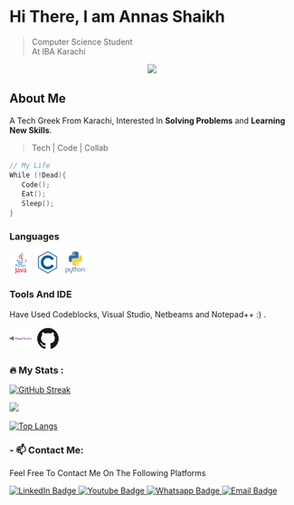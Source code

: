 # Hi There, I am Annas Shaikh

> Computer Science Student  
At IBA Karachi
<div id="header" align="center">
  <img src="https://media.giphy.com/media/WSBeyxvC1jH496xQGA/giphy.gif" width="100"/>
</div>

## About Me
A Tech Greek From Karachi, Interested In **Solving Problems** and **Learning New Skills**.  
> Tech | Code | Collab
```C
// My Life
While (!Dead){
   Code();
   Eat();
   Sleep();
}
```

### Languages
<div>
  <img src="https://github.com/devicons/devicon/blob/master/icons/java/java-original-wordmark.svg" title="Java" alt="Java" width="40" height="40"/>&nbsp;
  <img src="https://github.com/devicons/devicon/blob/master/icons/c/c-line.svg" title="C" alt="C" width="40" height="40"/>&nbsp;
  <img src="https://github.com/devicons/devicon/blob/master/icons/python/python-original-wordmark.svg" title="Python" alt="Python" width="40" height="40"/>&nbsp;
</div>

### Tools And IDE
Have Used Codeblocks, Visual Studio, Netbeams and Notepad++ :) .
<div>
  <img src="https://github.com/devicons/devicon/blob/master/icons/visualstudio/visualstudio-plain-wordmark.svg" title="VS" alt="VS" width="40" height="40"/>&nbsp;
  <img src="https://github.com/devicons/devicon/blob/master/icons/github/github-original.svg" title="Hithub" alt="Hithub" width="40" height="40"/>&nbsp;
</div>

### :fire: My Stats :
[![GitHub Streak](http://github-readme-streak-stats.herokuapp.com?user=annasshaikh)](https://git.io/streak-stats)  

![](https://komarev.com/ghpvc/?username=annasshaikh)  

[![Top Langs](https://github-readme-stats.vercel.app/api/top-langs/?username=annasshaikh&layout=compact&theme=vision-friendly-dark)](https://github.com/anuraghazra/github-readme-stats)

### - :mailbox: Contact Me:
Feel Free To Contact Me On The Following Platforms
<div id="badges">
  <a href="https://www.linkedin.com/in/annasshaikh/">
    <img src="https://img.shields.io/badge/LinkedIn-blue?style=for-the-badge&logo=linkedin&logoColor=white" alt="LinkedIn Badge"/>
  </a>
  <a href="https://www.youtube.com/channel/UCIKnB-bmkUaTEj5KTCApZQQ">
    <img src="https://img.shields.io/badge/YouTube-red?style=for-the-badge&logo=youtube&logoColor=white" alt="Youtube Badge"/>
  </a>
  <a href="https://wa.me/923320374112?text=">
    <img src="https://img.shields.io/badge/WhatsApp-25D366?style=for-the-badge&logo=whatsapp&logoColor=white" alt="Whatsapp Badge"/>
  </a>
  <a href="mailto:annasrizwan2003@gmail.com">
    <img src="https://img.shields.io/badge/Gmail-D14836?style=for-the-badge&logo=gmail&logoColor=white" alt="Email Badge"/>
  </a>
</div>  
